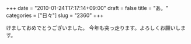 +++
date = "2010-01-24T17:17:14+09:00"
draft = false
title = "あ。"
categories = ["日々"]
slug = "2360"
+++

けましておめでとうございました。
今年も突っ走ります。よろしくお願いします。
